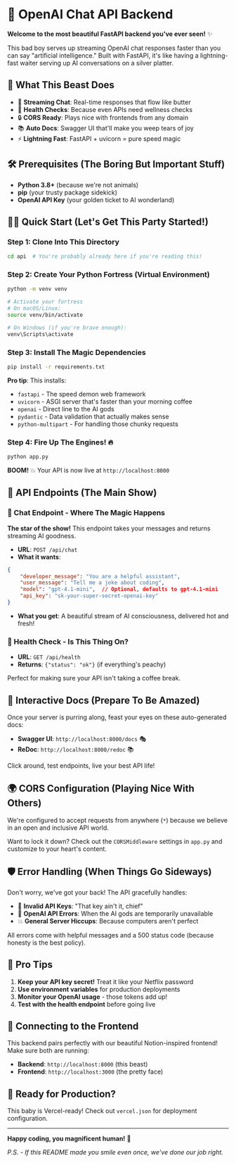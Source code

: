 # 🚀 OpenAI Chat API Backend

**Welcome to the most beautiful FastAPI backend you've ever seen!** ✨

This bad boy serves up streaming OpenAI chat responses faster than you can say "artificial intelligence." Built with FastAPI, it's like having a lightning-fast waiter serving up AI conversations on a silver platter.

## 🎯 What This Beast Does

- 💬 **Streaming Chat**: Real-time responses that flow like butter
- 🏥 **Health Checks**: Because even APIs need wellness checks
- 🔒 **CORS Ready**: Plays nice with frontends from any domain
- 📚 **Auto Docs**: Swagger UI that'll make you weep tears of joy
- ⚡ **Lightning Fast**: FastAPI + uvicorn = pure speed magic

## 🛠️ Prerequisites (The Boring But Important Stuff)

- **Python 3.8+** (because we're not animals)
- **pip** (your trusty package sidekick)
- **OpenAI API Key** (your golden ticket to AI wonderland)

## 🏃‍♂️ Quick Start (Let's Get This Party Started!)

### Step 1: Clone Into This Directory
```bash
cd api  # You're probably already here if you're reading this!
```

### Step 2: Create Your Python Fortress (Virtual Environment)
```bash
python -m venv venv

# Activate your fortress
# On macOS/Linux:
source venv/bin/activate

# On Windows (if you're brave enough):
venv\Scripts\activate
```

### Step 3: Install The Magic Dependencies
```bash
pip install -r requirements.txt
```

**Pro tip**: This installs:
- `fastapi` - The speed demon web framework
- `uvicorn` - ASGI server that's faster than your morning coffee
- `openai` - Direct line to the AI gods
- `pydantic` - Data validation that actually makes sense
- `python-multipart` - For handling those chunky requests

### Step 4: Fire Up The Engines! 🔥
```bash
python app.py
```

**BOOM!** 💥 Your API is now live at `http://localhost:8000`

## 🎪 API Endpoints (The Main Show)

### 💬 Chat Endpoint - Where The Magic Happens
**The star of the show!** This endpoint takes your messages and returns streaming AI goodness.

- **URL**: `POST /api/chat`
- **What it wants**:
```json
{
    "developer_message": "You are a helpful assistant",
    "user_message": "Tell me a joke about coding",
    "model": "gpt-4.1-mini",  // Optional, defaults to gpt-4.1-mini
    "api_key": "sk-your-super-secret-openai-key"
}
```
- **What you get**: A beautiful stream of AI consciousness, delivered hot and fresh!

### 🏥 Health Check - Is This Thing On?
- **URL**: `GET /api/health` 
- **Returns**: `{"status": "ok"}` (if everything's peachy)

Perfect for making sure your API isn't taking a coffee break.

## 📖 Interactive Docs (Prepare To Be Amazed)

Once your server is purring along, feast your eyes on these auto-generated docs:

- **Swagger UI**: `http://localhost:8000/docs` 🎭
- **ReDoc**: `http://localhost:8000/redoc` 📚

Click around, test endpoints, live your best API life!

## 🌍 CORS Configuration (Playing Nice With Others)

We're configured to accept requests from anywhere (`*`) because we believe in an open and inclusive API world. 

Want to lock it down? Check out the `CORSMiddleware` settings in `app.py` and customize to your heart's content.

## 🛡️ Error Handling (When Things Go Sideways)

Don't worry, we've got your back! The API gracefully handles:

- 🔑 **Invalid API Keys**: "That key ain't it, chief"
- 🚫 **OpenAI API Errors**: When the AI gods are temporarily unavailable
- 💥 **General Server Hiccups**: Because computers aren't perfect

All errors come with helpful messages and a 500 status code (because honesty is the best policy).

## 🎯 Pro Tips

1. **Keep your API key secret!** Treat it like your Netflix password
2. **Use environment variables** for production deployments
3. **Monitor your OpenAI usage** - those tokens add up!
4. **Test with the health endpoint** before going live

## 🤝 Connecting to the Frontend

This backend pairs perfectly with our beautiful Notion-inspired frontend! Make sure both are running:

- **Backend**: `http://localhost:8000` (this beast)
- **Frontend**: `http://localhost:3000` (the pretty face)

## 🚀 Ready for Production?

This baby is Vercel-ready! Check out `vercel.json` for deployment configuration.

---

**Happy coding, you magnificent human!** 🎉

*P.S. - If this README made you smile even once, we've done our job right.* 